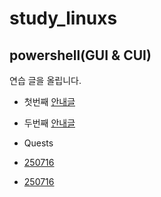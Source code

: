# study_linuxs
## powershell(GUI & CUI)
연습 글을 올립니다.

- 첫번째
[안내글](codes/10_powershell.sh )
- 두번째
[안내글](codes/20_dir.sh)

- Quests <br>
- [250716](https://github.com/zeldaim/study_linuxs/blob/main/codes/10_basic_linux_commands.md)<br>
- [250716](https://github.com/zeldaim/study_linuxs/blob/main/codes/10_basic_linux_commands.m)